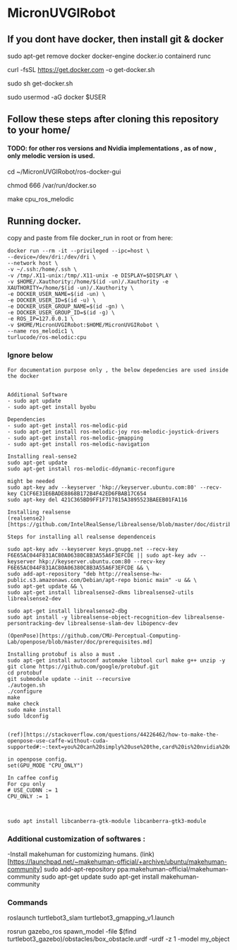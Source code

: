 # MicronUVGIRobot
## If you dont have docker, then install git & docker 
sudo apt-get remove docker docker-engine docker.io containerd runc  

curl -fsSL https://get.docker.com -o get-docker.sh

sudo sh get-docker.sh

sudo usermod -aG docker $USER

## Follow these steps after cloning this repository to your home/ 
#### TODO: for other ros versions and Nvidia implementations , as of now , only melodic version is used. 
cd ~/MicronUVGIRobot/ros-docker-gui 

chmod 666 /var/run/docker.so

make cpu_ros_melodic


## Running docker. 
copy and paste from file docker_run in root or from here: 
```
docker run --rm -it --privileged --ipc=host \
--device=/dev/dri:/dev/dri \
--network host \
-v ~/.ssh:/home/.ssh \
-v /tmp/.X11-unix:/tmp/.X11-unix -e DISPLAY=$DISPLAY \
-v $HOME/.Xauthority:/home/$(id -un)/.Xauthority -e XAUTHORITY=/home/$(id -un)/.Xauthority \
-e DOCKER_USER_NAME=$(id -un) \
-e DOCKER_USER_ID=$(id -u) \
-e DOCKER_USER_GROUP_NAME=$(id -gn) \
-e DOCKER_USER_GROUP_ID=$(id -g) \
-e ROS_IP=127.0.0.1 \
-v $HOME/MicronUVGIRobot:$HOME/MicronUVGIRobot \
--name ros_melodic1 \
turlucode/ros-melodic:cpu

```






### Ignore below
```
For documentation purpose only , the below depedencies are used inside the docker
 

Additional Software 
- sudo apt update
- sudo apt-get install byobu

Dependencies 
- sudo apt-get install ros-melodic-pid
- sudo apt-get install ros-melodic-joy ros-melodic-joystick-drivers
- sudo apt-get install ros-melodic-gmapping
- sudo apt-get install ros-melodic-navigation

Installing real-sense2
sudo apt-get update
sudo apt-get install ros-melodic-ddynamic-reconfigure

might be needed
sudo apt-key adv --keyserver 'hkp://keyserver.ubuntu.com:80' --recv-key C1CF6E31E6BADE8868B172B4F42ED6FBAB17C654
sudo apt-key del 421C365BD9FF1F717815A3895523BAEEB01FA116

Installing realsense
(realsense2)[https://github.com/IntelRealSense/librealsense/blob/master/doc/distribution_linux.md]

Steps for installing all realsense dependenceis 

sudo apt-key adv --keyserver keys.gnupg.net --recv-key F6E65AC044F831AC80A06380C8B3A55A6F3EFCDE || sudo apt-key adv --keyserver hkp://keyserver.ubuntu.com:80 --recv-key F6E65AC044F831AC80A06380C8B3A55A6F3EFCDE && \
sudo add-apt-repository "deb http://realsense-hw-public.s3.amazonaws.com/Debian/apt-repo bionic main" -u && \
sudo apt-get update && \
sudo apt-get install librealsense2-dkms librealsense2-utils librealsense2-dev
 
sudo apt-get install librealsense2-dbg
sudo apt install -y librealsense-object-recognition-dev librealsense-persontracking-dev librealsense-slam-dev libopencv-dev

(OpenPose)[https://github.com/CMU-Perceptual-Computing-Lab/openpose/blob/master/doc/prerequisites.md]

Installing protobuf is also a must .
sudo apt-get install autoconf automake libtool curl make g++ unzip -y
git clone https://github.com/google/protobuf.git
cd protobuf
git submodule update --init --recursive
./autogen.sh
./configure
make
make check
sudo make install
sudo ldconfig


(ref)[https://stackoverflow.com/questions/44226462/how-to-make-the-openpose-use-caffe-without-cuda-supported#:~:text=you%20can%20simply%20use%20the,card%20is%20nvidia%20or%20else.&text=There%20is%20no%20way%20not,with%20OpenPose%20at%20the%20moment.]

in openpose config.
set(GPU_MODE "CPU_ONLY")

In caffee config
For cpu only 
# USE_CUDNN := 1
CPU_ONLY := 1



sudo apt install libcanberra-gtk-module libcanberra-gtk3-module

```
### Additional customization of softwares : 
-Install makehuman for customizing humans. 
(link)[https://launchpad.net/~makehuman-official/+archive/ubuntu/makehuman-community]
sudo add-apt-repository ppa:makehuman-official/makehuman-community
sudo apt-get update
sudo apt-get install makehuman-community

### Commands 
roslaunch turtlebot3_slam turtlebot3_gmapping_v1.launch 

rosrun gazebo_ros spawn_model -file $(find turtlebot3_gazebo)/obstacles/box_obstacle.urdf -urdf -z 1 -model my_object


